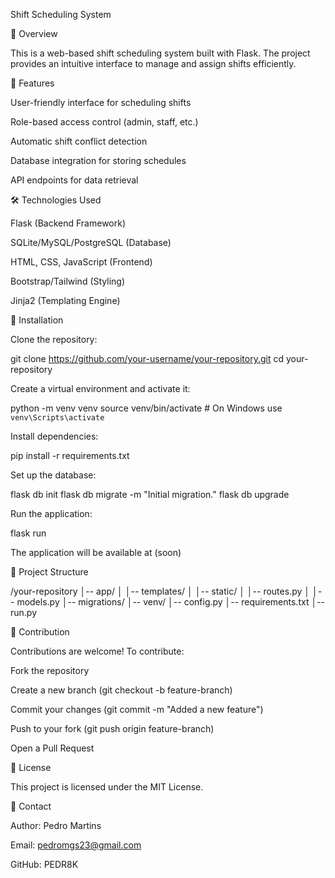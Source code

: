 Shift Scheduling System

📌 Overview

This is a web-based shift scheduling system built with Flask. The project provides an intuitive interface to manage and assign shifts efficiently.

🚀 Features

User-friendly interface for scheduling shifts

Role-based access control (admin, staff, etc.)

Automatic shift conflict detection

Database integration for storing schedules

API endpoints for data retrieval

🛠 Technologies Used

Flask (Backend Framework)

SQLite/MySQL/PostgreSQL (Database)

HTML, CSS, JavaScript (Frontend)

Bootstrap/Tailwind (Styling)

Jinja2 (Templating Engine)

🔧 Installation

Clone the repository:

git clone https://github.com/your-username/your-repository.git
cd your-repository

Create a virtual environment and activate it:

python -m venv venv
source venv/bin/activate  # On Windows use `venv\Scripts\activate`

Install dependencies:

pip install -r requirements.txt

Set up the database:

flask db init
flask db migrate -m "Initial migration."
flask db upgrade

Run the application:

flask run

The application will be available at (soon)

📂 Project Structure

/your-repository
│-- app/
│   │-- templates/
│   │-- static/
│   │-- routes.py
│   │-- models.py
│-- migrations/
│-- venv/
│-- config.py
│-- requirements.txt
│-- run.py

🤝 Contribution

Contributions are welcome! To contribute:

Fork the repository

Create a new branch (git checkout -b feature-branch)

Commit your changes (git commit -m "Added a new feature")

Push to your fork (git push origin feature-branch)

Open a Pull Request

📜 License

This project is licensed under the MIT License.

📧 Contact

Author: Pedro Martins

Email: pedromgs23@gmail.com

GitHub: PEDR8K





